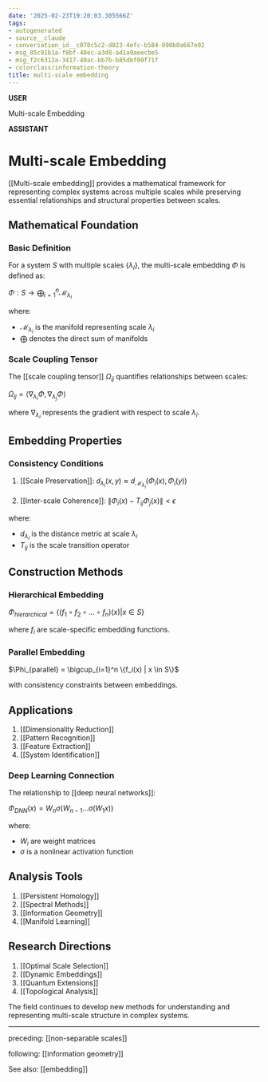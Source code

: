 ```yaml
---
date: '2025-02-23T19:20:03.305566Z'
tags:
- autogenerated
- source__claude
- conversation_id__c070c5c2-d023-4efc-b584-890b0a667e02
- msg_85c91b1a-f8bf-40ec-a3d8-ad1a9aeecbe5
- msg_f2c6312a-3417-40ac-bb7b-b85dbf09f71f
- colorclass/information-theory
title: multi-scale embedding
---
```


**USER**

Multi-scale Embedding


**ASSISTANT**

# Multi-scale Embedding

[[Multi-scale embedding]] provides a mathematical framework for representing complex systems across multiple scales while preserving essential relationships and structural properties between scales.

## Mathematical Foundation

### Basic Definition

For a system $S$ with multiple scales $\{\lambda_i\}$, the multi-scale embedding $\Phi$ is defined as:

$\Phi: S \to \bigoplus_{i=1}^n \mathcal{M}_{\lambda_i}$

where:
- $\mathcal{M}_{\lambda_i}$ is the manifold representing scale $\lambda_i$
- $\bigoplus$ denotes the direct sum of manifolds

### Scale Coupling Tensor

The [[scale coupling tensor]] $\Omega_{ij}$ quantifies relationships between scales:

$\Omega_{ij} = \langle \nabla_{\lambda_i} \Phi, \nabla_{\lambda_j} \Phi \rangle$

where $\nabla_{\lambda_i}$ represents the gradient with respect to scale $\lambda_i$.

## Embedding Properties

### Consistency Conditions

1. [[Scale Preservation]]:
   $d_{\lambda_i}(x,y) \approx d_{\mathcal{M}_{\lambda_i}}(\Phi_i(x), \Phi_i(y))$

2. [[Inter-scale Coherence]]:
   $\|\Phi_i(x) - T_{ij}\Phi_j(x)\| < \epsilon$

where:
- $d_{\lambda_i}$ is the distance metric at scale $\lambda_i$
- $T_{ij}$ is the scale transition operator

## Construction Methods

### Hierarchical Embedding

$\Phi_{hierarchical} = \{(f_1 \circ f_2 \circ ... \circ f_n)(x) | x \in S\}$

where $f_i$ are scale-specific embedding functions.

### Parallel Embedding

$\Phi_{parallel} = \bigcup_{i=1}^n \{f_i(x) | x \in S\}$

with consistency constraints between embeddings.

## Applications

1. [[Dimensionality Reduction]]
2. [[Pattern Recognition]]
3. [[Feature Extraction]]
4. [[System Identification]]

### Deep Learning Connection

The relationship to [[deep neural networks]]:

$\Phi_{DNN}(x) = W_n\sigma(W_{n-1}...\sigma(W_1x))$

where:
- $W_i$ are weight matrices
- $\sigma$ is a nonlinear activation function

## Analysis Tools

1. [[Persistent Homology]]
2. [[Spectral Methods]]
3. [[Information Geometry]]
4. [[Manifold Learning]]

## Research Directions

1. [[Optimal Scale Selection]]
2. [[Dynamic Embeddings]]
3. [[Quantum Extensions]]
4. [[Topological Analysis]]

The field continues to develop new methods for understanding and representing multi-scale structure in complex systems.


---

preceding: [[non-separable scales]]  


following: [[information geometry]]

See also: [[embedding]]